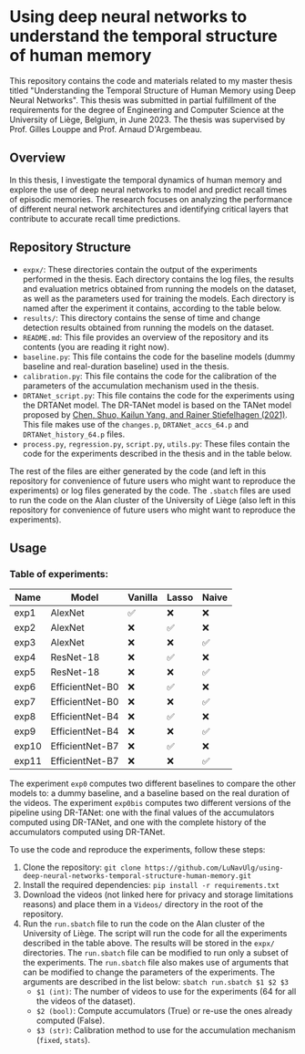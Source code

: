 # Using deep neural networks to understand the temporal structure of human memory

This repository contains the code and materials related to my master thesis titled "Understanding the Temporal Structure of Human Memory using Deep Neural Networks". This thesis was submitted in partial fulfillment of the requirements for the degree of Engineering and Computer Science at the University of Liège, Belgium, in June 2023. The thesis was supervised by Prof. Gilles Louppe and Prof. Arnaud D'Argembeau.

## Overview

In this thesis, I investigate the temporal dynamics of human memory and explore the use of deep neural networks to model and predict recall times of episodic memories. The research focuses on analyzing the performance of different neural network architectures and identifying critical layers that contribute to accurate recall time predictions.

## Repository Structure

- `expx/`: These directories contain the output of the experiments performed in the thesis. Each directory contains the log files, the results and evaluation metrics obtained from running the models on the dataset, as well as the parameters used for training the models. Each directory is named after the experiment it contains, according to the table below.
- `results/`: This directory contains the sense of time and change detection results obtained from running the models on the dataset.
- `README.md`: This file provides an overview of the repository and its contents (you are reading it right now).
- `baseline.py`: This file contains the code for the baseline models (dummy baseline and real-duration baseline) used in the thesis.
- `calibration.py`: This file contains the code for the calibration of the parameters of the accumulation mechanism used in the thesis.
- `DRTANet_script.py`: This file contains the code for the experiments using the DRTANet model. The DR-TANet model is based on the TANet model proposed by [Chen, Shuo, Kailun Yang, and Rainer Stiefelhagen (2021)](https://github.com/Herrccc/DR-TANet). This file makes use of the `changes.p`, `DRTANet_accs_64.p` and `DRTANet_history_64.p` files.
- `process.py`, `regression.py`, `script.py`, `utils.py`: These files contain the code for the experiments described in the thesis and in the table below.

The rest of the files are either generated by the code (and left in this repository for convenience of future users who might want to reproduce the experiments) or log files generated by the code. The `.sbatch` files are used to run the code on the Alan cluster of the University of Liège (also left in this repository for convenience of future users who might want to reproduce the experiments).

## Usage

### Table of experiments:
| Name  | Model           | Vanilla            | Lasso              | Naive              |
| ----- | --------------- | ------------------ | ------------------ | ------------------ |
| exp1  | AlexNet         | :white_check_mark: | :x:                | :x:                |
| exp2  | AlexNet         | :x:                | :white_check_mark: | :x:                |
| exp3  | AlexNet         | :x:                | :x:                | :white_check_mark: |
| exp4  | ResNet-18       | :x:                | :white_check_mark: | :x:                |
| exp5  | ResNet-18       | :x:                | :x:                | :white_check_mark: |
| exp6  | EfficientNet-B0 | :x:                | :white_check_mark: | :x:                |
| exp7  | EfficientNet-B0 | :x:                | :x:                | :white_check_mark: |
| exp8  | EfficientNet-B4 | :x:                | :white_check_mark: | :x:                |
| exp9  | EfficientNet-B4 | :x:                | :x:                | :white_check_mark: |
| exp10 | EfficientNet-B7 | :x:                | :white_check_mark: | :x:                |
| exp11 | EfficientNet-B7 | :x:                | :x:                | :white_check_mark: |

The experiment `exp0` computes two different baselines to compare the other models to: a dummy baseline, and a baseline based on the real duration of the videos.
The experiment `exp0bis` computes two different versions of the pipeline using DR-TANet: one with the final values of the accumulators computed using DR-TANet, and one with the complete history of the accumulators computed using DR-TANet.

To use the code and reproduce the experiments, follow these steps:

1. Clone the repository: `git clone https://github.com/LuNavUlg/using-deep-neural-networks-temporal-structure-human-memory.git`
2. Install the required dependencies: `pip install -r requirements.txt`
3. Download the videos (not linked here for privacy and storage limitations reasons) and place them in a `Videos/` directory in the root of the repository.
4. Run the `run.sbatch` file to run the code on the Alan cluster of the University of Liège. The script will run the code for all the experiments described in the table above. The results will be stored in the `expx/` directories. The `run.sbatch` file can be modified to run only a subset of the experiments. The `run.sbatch` file also makes use of arguments that can be modified to change the parameters of the experiments. The arguments are described in the list below:
`sbatch run.sbatch $1 $2 $3`
   - `$1 (int)`: The number of videos to use for the experiments (64 for all the videos of the dataset).
   - `$2 (bool)`: Compute accumulators (True) or re-use the ones already computed (False).
   - `$3 (str)`: Calibration method to use for the accumulation mechanism (``fixed``, ``stats``).
